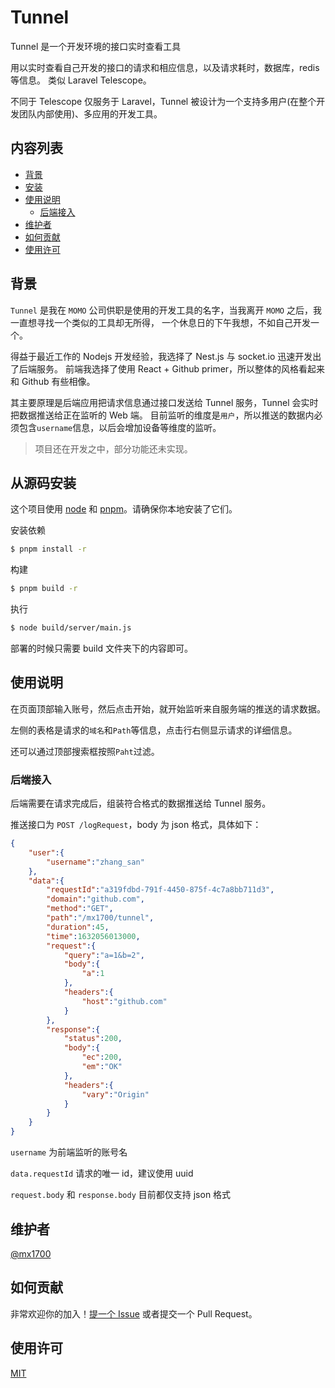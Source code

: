 # Tunnel

Tunnel 是一个开发环境的接口实时查看工具

用以实时查看自己开发的接口的请求和相应信息，以及请求耗时，数据库，redis等信息。
类似 Laravel Telescope。

不同于 Telescope 仅服务于 Laravel，Tunnel 被设计为一个支持多用户(在整个开发团队内部使用)、多应用的开发工具。

## 内容列表

- [背景](#背景)
- [安装](#从源码安装)
- [使用说明](#使用说明)
    - [后端接入](#后端接入)
- [维护者](#维护者)
- [如何贡献](#如何贡献)
- [使用许可](#使用许可)

## 背景

`Tunnel` 是我在 `MOMO` 公司供职是使用的开发工具的名字，当我离开 `MOMO` 之后，我一直想寻找一个类似的工具却无所得，
一个休息日的下午我想，不如自己开发一个。

得益于最近工作的 Nodejs 开发经验，我选择了 Nest.js 与 socket.io 迅速开发出了后端服务。
前端我选择了使用 React + Github primer，所以整体的风格看起来和 Github 有些相像。

其主要原理是后端应用把请求信息通过接口发送给 Tunnel 服务，Tunnel 会实时把数据推送给正在监听的 Web 端。
目前监听的维度是`用户`，所以推送的数据内必须包含`username`信息，以后会增加设备等维度的监听。

> 项目还在开发之中，部分功能还未实现。

## 从源码安装

这个项目使用 [node](http://nodejs.org) 和 [pnpm](https://pnpm.io)。请确保你本地安装了它们。

安装依赖
```sh
$ pnpm install -r
```

构建
```sh
$ pnpm build -r
```

执行
```sh
$ node build/server/main.js
```
部署的时候只需要 build 文件夹下的内容即可。

## 使用说明
在页面顶部输入账号，然后点击开始，就开始监听来自服务端的推送的请求数据。

左侧的表格是请求的`域名`和`Path`等信息，点击行右侧显示请求的详细信息。

还可以通过顶部搜索框按照`Paht`过滤。

### 后端接入

后端需要在请求完成后，组装符合格式的数据推送给 Tunnel 服务。

推送接口为 `POST /logRequest`，body 为 json 格式，具体如下：
```json
{
    "user":{
        "username":"zhang_san"
    },
    "data":{
        "requestId":"a319fdbd-791f-4450-875f-4c7a8bb711d3",
        "domain":"github.com",
        "method":"GET",
        "path":"/mx1700/tunnel",
        "duration":45,
        "time":1632056013000,
        "request":{
            "query":"a=1&b=2",
            "body":{
                "a":1
            },
            "headers":{
                "host":"github.com"
            }
        },
        "response":{
            "status":200,
            "body":{
                "ec":200,
                "em":"OK"
            },
            "headers":{
                "vary":"Origin"
            }
        }
    }
}
```
`username` 为前端监听的账号名

`data.requestId` 请求的唯一 id，建议使用 uuid

`request.body` 和 `response.body` 目前都仅支持 json 格式

## 维护者

[@mx1700](https://github.com/mx1700)

## 如何贡献

非常欢迎你的加入！[提一个 Issue](https://github.com/RichardLitt/standard-readme/issues/new) 或者提交一个 Pull Request。

## 使用许可

[MIT](LICENSE)